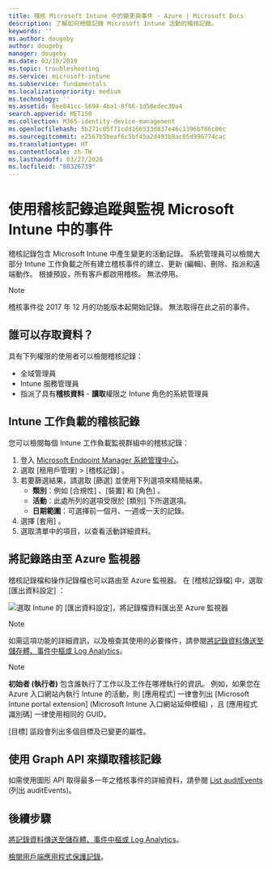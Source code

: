 ```yaml
---
title: 稽核 Microsoft Intune 中的變更與事件 - Azure | Microsoft Docs
description: 了解如何檢閱記錄 Microsoft Intune 活動的稽核記錄。
keywords: ''
ms.author: dougeby
author: dougeby
manager: dougeby
ms.date: 03/18/2019
ms.topic: troubleshooting
ms.service: microsoft-intune
ms.subservice: fundamentals
ms.localizationpriority: medium
ms.technology: ''
ms.assetid: 6ee841cc-5694-4ba1-8f66-1d58edec30a4
search.appverid: MET150
ms.collection: M365-identity-device-management
ms.openlocfilehash: 5b271c05f71cdd166533d837e46c1396bf66c06c
ms.sourcegitcommit: e2567b5beaf6c5bf45a2d493b8ac05d996774cac
ms.translationtype: HT
ms.contentlocale: zh-TW
ms.lasthandoff: 03/27/2020
ms.locfileid: "80326739"
---
```

# <a name="use-audit-logs-to-track-and-monitor-events-in-microsoft-intune"></a>使用稽核記錄追蹤與監視 Microsoft Intune 中的事件

稽核記錄包含 Microsoft Intune 中產生變更的活動記錄。 系統管理員可以檢閱大部分 Intune 工作負載之所有建立稽核事件的建立、更新 (編輯)、刪除、指派和遠端動作。 根據預設，所有客戶都啟用稽核。 無法停用。

> [!NOTE]
> 稽核事件從 2017 年 12 月的功能版本起開始記錄。 無法取得在此之前的事件。

## <a name="who-can-access-the-data"></a>誰可以存取資料？

具有下列權限的使用者可以檢閱稽核記錄：

- 全域管理員
- Intune 服務管理員
- 指派了具有**稽核資料** - **讀取**權限之 Intune 角色的系統管理員

## <a name="audit-logs-for-intune-workloads"></a>Intune 工作負載的稽核記錄

您可以檢閱每個 Intune 工作負載監視群組中的稽核記錄：

1. 登入 [Microsoft Endpoint Manager 系統管理中心](https://go.microsoft.com/fwlink/?linkid=2109431)。
2. 選取 [租用戶管理]   > [稽核記錄]  。
3. 若要篩選結果，請選取 [篩選]  並使用下列選項來精簡結果。
    - **類別**：例如 [合規性]  、[裝置]  和 [角色]  。
    - **活動**：此處所列的選項受限於 [類別]  下所選選項。
    - **日期範圍**：可選擇前一個月、一週或一天的記錄。
4. 選擇 [套用]  。
4. 選取清單中的項目，以查看活動詳細資料。

## <a name="route-logs-to-azure-monitor"></a>將記錄路由至 Azure 監視器

稽核記錄檔和操作記錄檔也可以路由至 Azure 監視器。 在 [稽核記錄檔]  中，選取 [匯出資料設定]  ：

![選取 Intune 的 [匯出資料設定]，將記錄檔資料匯出至 Azure 監視器](./media/monitor-audit-logs/audit-logs-export-data-settings.png)

> [!NOTE]
> 如需這項功能的詳細資訊，以及檢查其使用的必要條件，請參閱[將記錄資料傳送至儲存體、事件中樞或 Log Analytics](review-logs-using-azure-monitor.md)。

> [!NOTE]
> **初始者 (執行者)** 包含誰執行了工作以及工作在哪裡執行的資訊。 例如，如果您在 Azure 入口網站內執行 Intune 的活動，則 [應用程式]  一律會列出 [Microsoft Intune portal extension] \(Microsoft Intune 入口網站延伸模組\)  ，且 [應用程式識別碼]  一律使用相同的 GUID。
>
> [目標]  區段會列出多個目標及已變更的屬性。  

## <a name="use-graph-api-to-retrieve-audit-events"></a>使用 Graph API 來擷取稽核記錄

如需使用圖形 API 取得最多一年之稽核事件的詳細資料，請參閱 [List auditEvents](https://docs.microsoft.com/graph/api/intune-auditing-auditevent-list?view=graph-rest-1.0) (列出 auditEvents)。

## <a name="next-steps"></a>後續步驟

[將記錄資料傳送至儲存體、事件中樞或 Log Analytics](review-logs-using-azure-monitor.md)。

[檢閱用戶端應用程式保護記錄](../apps/app-protection-policy-settings-log.md)。
